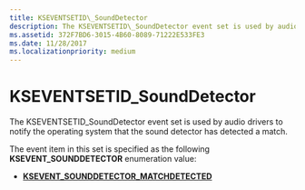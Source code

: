 ```yaml
---
title: KSEVENTSETID\_SoundDetector
description: The KSEVENTSETID\_SoundDetector event set is used by audio drivers to notify the operating system that the sound detector has detected a match.
ms.assetid: 372F7BD6-3015-4B60-8089-71222E533FE3
ms.date: 11/28/2017
ms.localizationpriority: medium
---
```


# KSEVENTSETID\_SoundDetector


The KSEVENTSETID\_SoundDetector event set is used by audio drivers to notify the operating system that the sound detector has detected a match.

The event item in this set is specified as the following **KSEVENT\_SOUNDDETECTOR** enumeration value:

-   [**KSEVENT\_SOUNDDETECTOR\_MATCHDETECTED**](ksevent-sounddetector-matchdetected.md)

 

 





